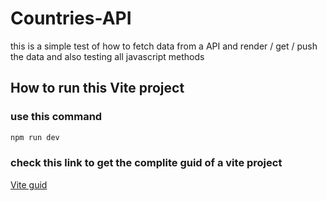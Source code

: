 # Countries-API
 this is a simple test of how to fetch data from a API and render / get / push the data 
and also testing all javascript methods 
## How to run this Vite project 
### use this command
```javascript
npm run dev
```
### check this link to get the complite guid of a vite project 
[Vite guid](https://vitejs.dev/guide/)




